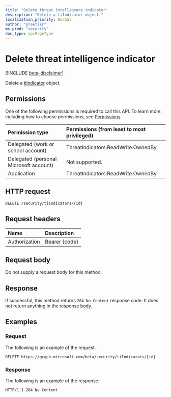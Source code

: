 ```yaml
---
title: "Delete threat intelligence indicator"
description: "Delete a tiIndicator object."
localization_priority: Normal
author: "preetikr"
ms.prod: "security"
doc_type: apiPageType
---
```


# Delete threat intelligence indicator

[!INCLUDE [beta-disclaimer](../../includes/beta-disclaimer.md)]

Delete a [tiIndicator](../resources/tiindicator.md) object.

## Permissions

One of the following permissions is required to call this API. To learn more, including how to choose permissions, see [Permissions](/graph/permissions-reference).

| Permission type                        | Permissions (from least to most privileged) |
|:---------------------------------------|:--------------------------------------------|
| Delegated (work or school account)     | ThreatIndicators.ReadWrite.OwnedBy |
| Delegated (personal Microsoft account) | Not supported. |
| Application                            | ThreatIndicators.ReadWrite.OwnedBy |

## HTTP request

<!-- { "blockType": "ignored" } -->

```http
DELETE /security/tiIndicators/{id}
```

## Request headers

| Name          | Description   |
|:--------------|:--------------|
| Authorization | Bearer {code} |

## Request body

Do not supply a request body for this method.

## Response

If successful, this method returns `204 No Content` response code. It does not return anything in the response body.

## Examples

### Request

The following is an example of the request.
<!-- {
  "blockType": "request",
  "name": "delete_tiindicator"
}-->

```http
DELETE https://graph.microsoft.com/beta/security/tiIndicators/{id}
```

### Response

The following is an example of the response.

<!-- {
  "blockType": "response",
  "truncated": true
} -->

```http
HTTP/1.1 204 No Content
```

<!-- uuid: 16cd6b66-4b1a-43a1-adaf-3a886856ed98
2019-02-04 14:57:30 UTC -->
<!-- {
  "type": "#page.annotation",
  "description": "Delete tiIndicator",
  "keywords": "",
  "section": "documentation",
  "tocPath": ""
}-->
